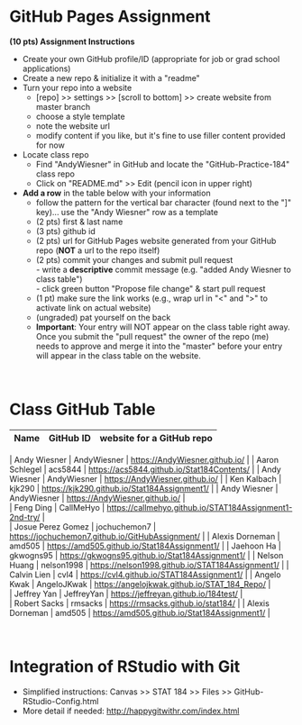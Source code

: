 
# GitHub Pages Assignment

**(10 pts) Assignment Instructions**

- Create your own GitHub profile/ID (appropriate for job or grad school applications)  
- Create a new repo & initialize it with a "readme"   
- Turn your repo into a website  
    - [repo] >> settings >> [scroll to bottom] >> create website from master branch  
    - choose a style template 
    - note the website url  
    - modify content if you like, but it's fine to use filler content provided for now  
- Locate class repo
    - Find "AndyWiesner" in GitHub and locate the "GitHub-Practice-184" class repo
    - Click on "README.md" >> Edit (pencil icon in upper right)
- **Add a row** in the table below with your information 
    - follow the pattern for the vertical bar character (found next to the "]" key)... use the "Andy Wiesner" row as a template
    - (2 pts) first & last name  
    - (3 pts) github id  
    - (2 pts) url for GitHub Pages website generated from your GitHub repo (**NOT** a url to the repo itself)
    - (2 pts) commit your changes and submit pull request   
            - write a **descriptive** commit message (e.g. "added Andy Wiesner to class table")  
            - click green button "Propose file change" & start pull request  
    - (1 pt) make sure the link works (e.g., wrap url in "<" and ">" to activate link on actual website)  
    - (ungraded) pat yourself on the back
    - **Important**: Your entry will NOT appear on the class table right away.  Once you submit the "pull request" the owner of the repo (me) needs to approve and merge it into the "master" before your entry will appear in the class table on the website. 

<br>

# Class GitHub Table 

|Name                     |GitHub ID             |website for a GitHub repo                                |  
|:------------------------|:---------------------|:--------------------------------------------------------|  

| Andy Wiesner | AndyWiesner | <https://AndyWiesner.github.io/> |
| Aaron Schlegel | acs5844 | <https://acs5844.github.io/Stat184Contents/> |
| Andy Wiesner | AndyWiesner | <https://AndyWiesner.github.io/> | 
| Ken Kalbach | kjk290 | <https://kjk290.github.io/Stat184Assignment1/> |
| Andy Wiesner | AndyWiesner | <https://AndyWiesner.github.io/> |  
| Feng Ding | CallMeHyo | <https://callmehyo.github.io/STAT184Assignment1-2nd-try/> |  
| Josue Perez Gomez | jochuchemon7 | <https://jochuchemon7.github.io/GitHubAssignment/> |
| Alexis Dorneman | amd505 | <https://amd505.github.io/Stat184Assignment1/> |
| Jaehoon Ha | gkwogns95 | <https://gkwogns95.github.io/Stat184Assignment1/> |
| Nelson Huang | nelson1998 | <https://nelson1998.github.io/STAT184Assignment1/> |
| Calvin Lien | cvl4 | <https://cvl4.github.io/STAT184Assignment1/> |
| Angelo Kwak  | AngeloJKwak | <https://angelojkwak.github.io/STAT_184_Repo/> |  
| Jeffrey Yan | JeffreyYan | <https://jeffreyan.github.io/184test/> |  
| Robert Sacks | rmsacks | <https://rmsacks.github.io/stat184/> |
| Alexis Dorneman | amd505 | <https://amd505.github.io/Stat184Assignment1/> |  





<br>

# Integration of RStudio with Git

- Simplified instructions: Canvas >> STAT 184 >> Files >> GitHub-RStudio-Config.html  
- More detail if needed: <http://happygitwithr.com/index.html>


